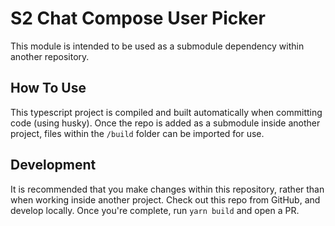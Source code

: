 # S2 Chat Compose User Picker

This module is intended to be used as a submodule dependency within another repository.

## How To Use

This typescript project is compiled and built automatically when committing code (using husky). Once the repo is added as a submodule inside another project, files within the `/build` folder can be imported for use.

## Development

It is recommended that you make changes within this repository, rather than when working inside another project. Check out this repo from GitHub, and develop locally. Once you're complete, run `yarn build` and open a PR.